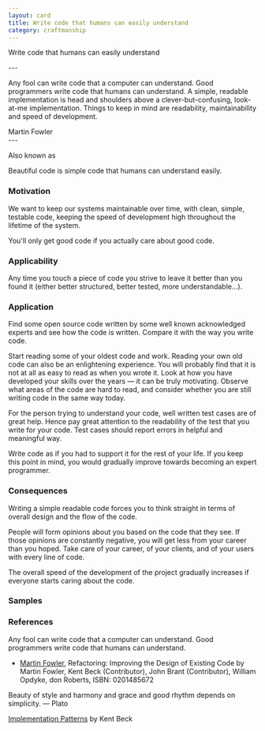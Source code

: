 ```yaml
---
layout: card
title: Write code that humans can easily understand
category: craftmanship
---
```

<p>Write code that humans can easily understand</p>
---
<div class="blockquote">
<p>Any fool can write code that a computer can
        understand. Good programmers write code that humans can
        understand.
        A simple, readable implementation is head and shoulders
        above a clever-but-confusing, look-at-me implementation.
        Things to keep in mind are readability, maintainability and speed of development.</p>
</div>
<div class="attribution">Martin Fowler</div>
---

Also known as

Beautiful code is simple code that humans can understand easily.

### Motivation

We want to keep our systems maintainable over time, with clean, simple, testable code, keeping the speed of development high throughout the lifetime of the system.

You'll only get good code if you actually care about good code.

### Applicability

Any time you touch a piece of code you strive to leave it better than you found it (either better structured, better tested, more understandable...).

### Application

Find some open source code written by some well known acknowledged experts and see how the code is written. Compare it with the way you write code.

Start reading some of your oldest code and work. Reading your own old code can also be an enlightening experience. You will probably find that it is not at all as easy to read as when you wrote it. Look at how you have developed your skills over the years — it can be truly motivating. Observe what areas of the code are hard to read, and consider whether you are still writing code in the same way today.

For the person trying to understand your code, well written test cases are of great help. Hence pay great attention to the readability of the test that you write for your code. Test cases should report errors in helpful and meaningful way.

Write code as if you had to support it for the rest of your life. If you keep this point in mind, you would gradually improve towards becoming an expert programmer.

### Consequences

Writing a simple readable code forces you to think straight in terms of overall design and the flow of the code.

People will form opinions about you based on the code that they see. If those opinions are constantly negative, you will get less from your career than you hoped. Take care of your career, of your clients, and of your users with every line of code.

The overall speed of the development of the project gradually increases if everyone starts caring about the code.

### Samples

### References

Any fool can write code that a computer can understand. Good programmers write code that humans can understand.
- [Martin Fowler](http://www.softwarequotes.com/showquotes.aspx?id=573&name=Fowler,Martin), Refactoring: Improving the Design of Existing Code by Martin Fowler, Kent Beck (Contributor), John Brant (Contributor), William Opdyke, don Roberts, ISBN: 0201485672

Beauty of style and harmony and grace and good rhythm depends on simplicity. — Plato

[Implementation Patterns](http://www.informit.com/title/0321413091) by Kent Beck


